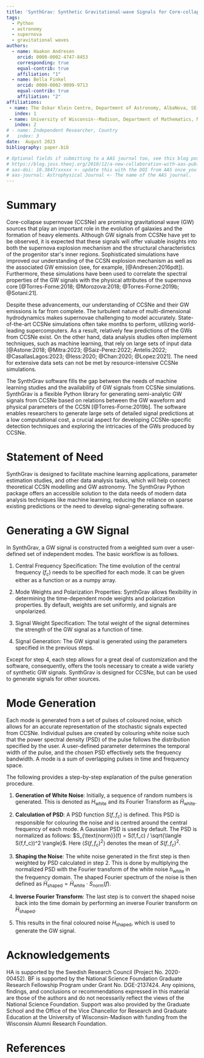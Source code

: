 ```yaml
---
title: 'SynthGrav: Synthetic Gravitational-wave Signals for Core-collapse Supernovae'
tags:
  - Python
  - astronomy
  - supernova
  - gravitational waves
authors:
  - name: Haakon Andresen
    orcid: 0000-0002-4747-8453
    corresponding: true
    equal-contrib: true
    affiliation: "1"
  - name: Bella Finkel
    orcid: 0000-0002-9099-9713
    equal-contrib: true
    affiliation: "2"
affiliations:
 - name: The Oskar Klein Centre, Department of Astronomy, AlbaNova, SE-106 91 Stockholm, Sweden
   index: 1
 - name: University of Wisconsin--Madison, Department of Mathematics, Madison, WI 53706, USA
   index: 2
# - name: Independent Researcher, Country
#   index: 3
date:  August 2023
bibliography: paper.bib

# Optional fields if submitting to a AAS journal too, see this blog post:
# https://blog.joss.theoj.org/2018/12/a-new-collaboration-with-aas-publishing
# aas-doi: 10.3847/xxxxx <- update this with the DOI from AAS once you know it.
# aas-journal: Astrophysical Journal <- The name of the AAS journal.
---
```

# Summary
Core-collapse supernovae (CCSNe) are promising gravitational wave (GW) sources that play an important role in the evolution of galaxies and the formation of heavy elements. 
Although GW signals from CCSNe have yet to be observed, it is expected that these signals will offer valuable insights into both the supernova 
explosion mechanism and the structural characteristics of the progenitor star's inner regions.
Sophisticated simulations have improved our understanding of the CCSN explosion mechanism as well 
as the associated GW emission (see, for example, [@Andresen:2016pdt]). 
Furthermore, these simulations have been used to correlate the spectral properties of the GW signals with the physical attributes of the supernova core 
[@Torres-Forne:2018; @Morozova:2018; @Torres-Forne:2019b; @Sotani:21].

Despite these advancements, our understanding of CCSNe and their GW emissions is far from complete. 
The turbulent nature of multi-dimensional hydrodynamics makes supernovae challenging to model accurately.
State-of-the-art CCSNe simulations often take months to perform, utilizing world-leading supercomputers. 
As a result, relatively few predictions of the GWs from CCSNe exist.
On the other hand, data analysis studies often implement techniques, such as machine learning, that rely on large sets of input data 
[@Astone:2018; @Mitra:2023; @Saiz-Perez:2022; Antelis:2022; @CasallasLagos:2023; @Iess:2020; @Chan:2020; @Lopez:2021]. The need for extensive data sets can not be met by resource-intensive CCSNe simulations.

The SynthGrav software fills the gap between the needs of machine learning studies and the availability of GW signals from CCSNe simulations.
SynthGrav is a flexible Python library for generating semi-analytic GW signals from CCSNe based on 
relations between the GW waveform and physical parameters of the CCSN [@Torres-Forne:2019b].
The software enables researchers to generate large sets of detailed signal predictions at a low computational cost, a crucial aspect for developing CCSNe-specific detection techniques and exploring the intricacies of the GWs produced by CCSNe.

# Statement of Need
SynthGrav is designed to facilitate machine learning applications, parameter estimation studies, and other data analysis tasks, which
will help connect theoretical CCSN modelling and GW astronomy.
The SynthGrav Python package offers an accessible solution to the data needs of modern data analysis techniques like machine learning, reducing the reliance on sparse existing predictions or the need to develop signal-generating software.

# Generating a GW Signal 
In SynthGrav, a GW signal is constructed from a weighted sum over a user-defined set of independent modes. 
The basic workflow is as follows.

1) Central Frequency Specification: The time evolution of the central frequency ($f_c$) needs to be 
specified for each mode. It can be given either as a function or as a numpy array. 

2) Mode Weights and Polarization Properties: SynthGrav allows flexibility in determining the time-dependent 
mode weights and polarization properties. By default, weights are set uniformly, and signals are unpolarized.

3) Signal Weight Specification: The total weight of the signal determines the strength of the GW signal as a function of time. 

4) Signal Generation: The GW signal is generated using the parameters specified in the previous steps.

Except for step 4, each step allows for a great deal of customization and the software, consequently, offers the tools necessary to create
a wide variety of synthetic GW signals. SynthGrav is designed for CCSNe, but can be used to generate
signals for other sources. 

# Mode Generation
Each mode is generated from a set of pulses of coloured noise, which allows for an accurate representation of the
stochastic signals expected from CCSNe. Individual pulses are created by colouring white noise such that the
power spectral density (PSD) of the pulse follows the distribution specified by the user.
A user-defined parameter determines the temporal width of the pulse, and the chosen PSD effectively sets the frequency bandwidth.
A mode is a sum of overlapping pulses in time and frequency space.

The following provides a step-by-step explanation of the pulse generation procedure.

1) **Generation of White Noise**: Initially, a sequence of random numbers is generated. This is denoted as $H_{\text{white}}$ and its Fourier Transform as $\tilde{H}_{\text{white}}$. 

2) **Calculation of PSD**: A PSD function $S(f,f_c)$ is defined. This PSD is responsible for colouring the noise and is centred around the central frequency of each mode. A Gaussian PSD is used by default.
The PSD is normalized as follows: $S_{\text{norm}}(f) = S(f,f_c) / \sqrt{\langle S(f,f_c))^2 \rangle}$. Here $\langle S(f,f_c)^2 \rangle$ denotes the mean of $S(f,f_c)^2$.

3) **Shaping the Noise**: The white noise generated in the first step is then weighted by PSD calculated in step 2. This is done by multiplying the normalized PSD with the Fourier transform of the white noise $h_{\text{white}}$ in the frequency domain. The shaped Fourier spectrum of the noise is then 
defined as $\tilde{H}_{\text{shaped}} = \tilde{H}_{\text{white}} \cdot S_{\text{norm}}(f)$.

4) **Inverse Fourier Transform**: The last step is to convert the shaped noise back into the time domain by performing an inverse Fourier transform on $\tilde{H}_{\text{shaped}}$. 

5) This results in the final coloured noise $H_{\text{shaped}}$, which is used to generate the GW signal.

# Acknowledgements

HA is supported by the Swedish Research Council (Project No. 2020-00452). BF is supported by the National Science Foundation Graduate Research Fellowship Program under Grant No. DGE-2137424.
Any opinions, findings, and conclusions or recommendations expressed in this material are those of the authors 
and do not necessarily reflect the views of the National Science Foundation. Support was also provided by the Graduate School and the Office of the Vice Chancellor for Research and Graduate Education at the University of Wisconsin-Madison with funding from the Wisconsin Alumni Research Foundation.

# References


